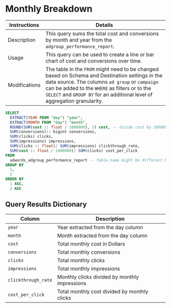 # ﻿Monthly Breakdown

Instructions | Details
---|---
Description | This query sums the total cost and conversions by month and year from the `adgroup_performance_report`.
Usage | This query can be used to create a line or bar chart of cost and conversions over time.
Modifications | The table in the `FROM` might need to be changed based on Schema and Destination settings in the data source. The columns `ad group` or `campaign` can be added to the `WHERE` as filters or to the `SELECT` and `GROUP BY` for an additional level of aggregation granularity.

```sql
SELECT
  EXTRACT(YEAR FROM "day") "year",
  EXTRACT(MONTH FROM "day") "month",
  ROUND(SUM(cost :: float / 1000000), 2) cost, -- divide cost by 1000000 to get Dollar since Google Provide Micro Dollar units
  SUM(conversions):: bigint conversions,
  SUM(clicks) clicks,
  SUM(impressions) impressions,
  SUM(clicks :: float)/ SUM(impressions) clickthrough_rate,
  SUM(cost :: float / 1000000)/ SUM(clicks) cost_per_click
FROM
  adwords_adgroup_performance_report -- Table name might be different based on Schema and Destination settings in the data source
GROUP BY
  1,
  2
ORDER BY
  1 ASC,
  2 ASC
```

## Query Results Dictionary
Column | Description
---|---
`year`| Year extracted from the day column
`month`| Month extracted from the day column
`cost`| Total monthly cost in Dollars
`conversions`| Total monthly conversions
`clicks`| Total monthly clicks
`impressions`| Total monthly impressions
`clickthrough_rate`| Monthly clicks divided by monthly impressions
`cost_per_click`| Total monthly cost divided by monthly clicks
